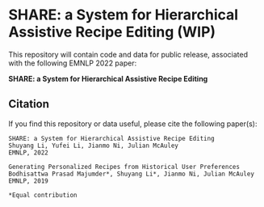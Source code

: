 # SHARE: a System for Hierarchical Assistive Recipe Editing (WIP)
This repository will contain code and data for public release, associated with the following EMNLP 2022 paper:

**SHARE: a System for Hierarchical Assistive Recipe Editing**

## Citation
If you find this repository or data useful, please cite the following paper(s):
```
SHARE: a System for Hierarchical Assistive Recipe Editing
Shuyang Li, Yufei Li, Jianmo Ni, Julian McAuley
EMNLP, 2022

Generating Personalized Recipes from Historical User Preferences
Bodhisattwa Prasad Majumder*, Shuyang Li*, Jianmo Ni, Julian McAuley
EMNLP, 2019

*Equal contribution
```
